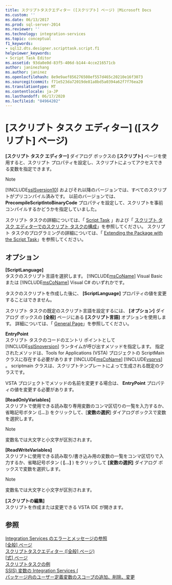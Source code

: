 ```yaml
---
title: スクリプトタスクエディター ([スクリプト] ページ) |Microsoft Docs
ms.custom: ''
ms.date: 06/13/2017
ms.prod: sql-server-2014
ms.reviewer: ''
ms.technology: integration-services
ms.topic: conceptual
f1_keywords:
- sql12.dts.designer.scripttask.script.f1
helpviewer_keywords:
- Script Task Editor
ms.assetid: 93da0e0d-83f5-406d-b144-4cce216571cb
author: janinezhang
ms.author: janinez
ms.openlocfilehash: 8e9e9aef856276508ef557d465c20210e16f3073
ms.sourcegitcommit: f71e523da72019de81a8bd5a0394a62f7f76ea20
ms.translationtype: MT
ms.contentlocale: ja-JP
ms.lasthandoff: 06/17/2020
ms.locfileid: "84964202"
---
```

# <a name="script-task-editor-script-page"></a>[スクリプト タスク エディター] \([スクリプト] ページ)
  **[スクリプト タスク エディター]** ダイアログ ボックスの **[スクリプト]** ページを使用すると、スクリプト プロパティを設定し、スクリプトによってアクセスできる変数を指定できます。  
  
> [!NOTE]  
>  [!INCLUDE[ssISversion10](../includes/ssisversion10-md.md)] およびそれ以降のバージョンでは、すべてのスクリプトがプリコンパイル済みです。 以前のバージョンでは、 **PrecompileScriptIntoBinaryCode** プロパティを設定して、スクリプトを事前コンパイルするかどうかを指定していました。  
  
 スクリプト タスクの詳細については、「 [Script Task](control-flow/script-task.md) 」および「 [スクリプト タスク エディターでのスクリプト タスクの構成](extending-packages-scripting/task/configuring-the-script-task-in-the-script-task-editor.md)」を参照してください。 スクリプト タスクのプログラミングの詳細については、「 [Extending the Package with the Script Task](extending-packages-scripting/task/extending-the-package-with-the-script-task.md)」を参照してください。  
  
## <a name="options"></a>オプション  
 **[ScriptLanguage]**  
 タスクのスクリプト言語を選択します。 [!INCLUDE[msCoName](../includes/msconame-md.md)] Visual Basic または [!INCLUDE[msCoName](../includes/msconame-md.md)] Visual C# のいずれかです。  
  
 タスクのスクリプトを作成した後に、 **[ScriptLanguage]** プロパティの値を変更することはできません。  
  
 スクリプト タスクの既定のスクリプト言語を設定するには、 **[オプション]** ダイアログ ボックスの **[全般]** ページにある **[スクリプト言語]** オプションを使用します。 詳細については、「 [General Page](general-page-of-integration-services-designers-options.md)」を参照してください。  
  
 **EntryPoint**  
 スクリプト タスクのコードのエントリ ポイントとして [!INCLUDE[ssISnoversion](../includes/ssisnoversion-md.md)] ランタイムが呼び出すメソッドを指定します。 指定されたメソッドは、Tools for Applications (VSTA) プロジェクトの ScriptMain クラスに存在する必要があります [!INCLUDE[msCoName](../includes/msconame-md.md)] [!INCLUDE[vsprvs](../includes/vsprvs-md.md)] 。 scriptmain クラスは、スクリプトテンプレートによって生成される既定のクラスです。  
  
 VSTA プロジェクトでメソッドの名前を変更する場合は、 **EntryPoint** プロパティの値を変更する必要があります。  
  
 **[ReadOnlyVariables]**  
 スクリプトで使用できる読み取り専用変数のコンマ区切りの一覧を入力するか、省略記号ボタン ([**..**.]) をクリックして、[**変数の選択**] ダイアログボックスで変数を選択します。  
  
> [!NOTE]  
>  変数名では大文字と小文字が区別されます。  
  
 **[ReadWriteVariables]**  
 スクリプトに使用できる読み取り/書き込み用の変数の一覧をコンマ区切りで入力するか、省略記号ボタン ( **[...]** ) をクリックして **[変数の選択]** ダイアログ ボックスで変数を選択します。  
  
> [!NOTE]  
>  変数名では大文字と小文字が区別されます。  
  
 **[スクリプトの編集]**  
 スクリプトを作成または変更できる VSTA IDE が開きます。  
  
## <a name="see-also"></a>参照  
 [Integration Services のエラーとメッセージの参照](../../2014/integration-services/integration-services-error-and-message-reference.md)   
 [[全般] ページ](general-page-of-integration-services-designers-options.md)   
 [スクリプトタスクエディター &#40;[全般] ページ&#41;](../../2014/integration-services/script-task-editor-general-page.md)   
 [[式] ページ](expressions/expressions-page.md)   
 [スクリプトタスクの例](extending-packages-scripting-task-examples/script-task-examples.md)   
 [SSIS&#41; 変数の Integration Services &#40;](integration-services-ssis-variables.md)   
 [パッケージ内のユーザー定義変数のスコープの追加、削除、変更](../../2014/integration-services/add-delete-change-scope-of-user-defined-variable-in-a-package.md)  
  
  
